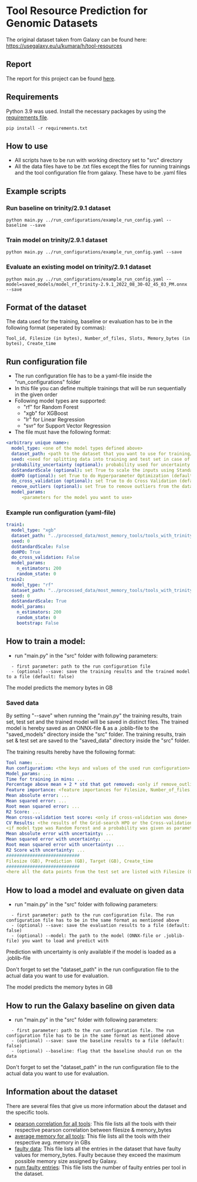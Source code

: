 # Tool Resource Prediction for Genomic Datasets

The original dataset taken from Galaxy can be found here: https://usegalaxy.eu/u/kumara/h/tool-resources

## Report

The report for this project can be found [here](report/Project_report_tool_resource_prediction_Oener_Aydogan_final.pdf).

## Requirements
Python 3.9 was used.
Install the necessary packages by using the [requirements file](requirements.txt).
```
pip install -r requirements.txt
```

## How to use

- All scripts have to be run with working directory set to "src" directory
- All the data files have to be .txt files except the files for running trainings and the tool configuration file from galaxy. These have to be .yaml files

## Example scripts

### Run baseline on trinity/2.9.1 dataset
```
python main.py ../run_configurations/example_run_config.yaml --baseline --save
```

### Train model on trinity/2.9.1 dataset
```
python main.py ../run_configurations/example_run_config.yaml --save
```

### Evaluate an existing model on trinity/2.9.1 dataset
```
python main.py ../run_configurations/example_run_config.yaml --model=saved_models/model_rf_trinity-2.9.1_2022_08_30-02_45_03_PM.onnx --save
```

## Format of the dataset
The data used for the training, baseline or evaluation has to be in the following format (seperated by commas):
```
Tool_id, Filesize (in bytes), Number_of_files, Slots, Memory_bytes (in bytes), Create_time
```

## Run configuration file
- The run configuration file has to be a yaml-file inside the "run_configurations" folder
- In this file you can define multiple trainings that will be run sequentially in the given order
- Following model types are supported: 
  - "rf" for Random Forest
  - "xgb" for XGBoost
  - "lr" for Linear Regression
  - "svr" for Support Vector Regression
- The file must have the following format:
```yaml
<arbitrary unique name>:
  model_type: <one of the model types defined above>
  dataset_path: <path to the dataset that you want to use for training/evaluation/baseline>
  seed: <seed for splitting data into training and test set in case of training>
  probability_uncertainty (optional): probability used for uncertainty prediction in range [0,1]
  doStandardScale (optional): set True to scale the inputs using StandardScaler (default --> False)
  doHPO (optional): set True to do Hyperparameter Optimization (default --> false)
  do_cross_validation (optional): set True to do Cross Validation (default --> false)
  remove_outliers (optional): set True to remove outliers from the data before training (default --> false). Outliers are data points above mean + 2 * standard deviation
  model_params:
      <parameters for the model you want to use>
```

### Example run configuration (yaml-file)

```yaml
train1:
  model_type: "xgb"
  dataset_path: "../processed_data/most_memory_tools/tools_with_trinity/trinity/2.9.1.txt"
  seed: 0
  doStandardScale: False
  doHPO: True 
  do_cross_validation: False
  model_params:
    n_estimators: 200
    random_state: 0
train2:
  model_type: "rf"
  dataset_path: "../processed_data/most_memory_tools/tools_with_trinity/trinity/2.9.1.txt"
  seed: 0
  doStandardScale: True
  model_params:
    n_estimators: 200
    random_state: 0
    bootstrap: False
```

## How to train a model:
- run "main.py" in the "src" folder with following parameters:
```
  - first parameter: path to the run configuration file
  - (optional) --save: save the training results and the trained model to a file (default: false)
```
The model predicts the memory bytes in GB

### Saved data
By setting "--save" when running the "main.py" the training results, train set, test set and the trained model will be saved in distinct files.
The trained model is hereby saved as an ONNX-file & as a .joblib-file to the "saved_models" directory inside the "src" folder.
The training results, train set & test set are saved to the "saved_data" directory inside the "src" folder. 

The training results hereby have the following format:
```yaml
Tool name: ...
Run configuratiom: <the keys and values of the used run configuration>
Model_params: ...
Time for training in mins: ...
Percentage above mean + 2 * std that got removed: <only if remove_outliers was True in run configuration>
Feature importance: <feature importances for Filesize, Number_of_files, Slots>
Mean absolute error: ...
Mean squared error: ...
Root mean squared error: ...
R2 Score: ...
Mean cross-validation test score: <only if cross-validation was done>
CV Results: <the results of the Grid-search HPO or the Cross-validation depending if one of them was used>
<if model type was Random Forest and a probability was given as parameter the following metrics are also given>
Mean absolute error with uncertainty: ...
Mean squared error with uncertainty: ...
Root mean squared error with uncertainty: ...
R2 Score with uncertainty: ...
############################
Filesize (GB), Prediction (GB), Target (GB), Create_time
############################
<here all the data points from the test set are listed with Filesize (GB), Prediction (GB), Target (GB), Create_time> 
```

## How to load a model and evaluate on given data

- run "main.py" in the "src" folder with following parameters:
```
  - first parameter: path to the run configuration file. The run configuration file has to be in the same format as mentioned above
  - (optional) --save: save the evaluation results to a file (default: false)
  - (optional) --model: The path to the model (ONNX-file or .joblib-file) you want to load and predict with
```

Prediction with uncertainty is only available if the model is loaded as a .joblib-file

Don't forget to set the "dataset_path" in the run configuration file to the actual data you want to use for evaluation.

The model predicts the memory bytes in GB

## How to run the Galaxy baseline on given data

- run "main.py" in the "src" folder with following parameters:
```
  - first parameter: path to the run configuration file. The run configuration file has to be in the same format as mentioned above
  - (optional) --save: save the baseline results to a file (default: false)
  - (optional) --baseline: flag that the baseline should run on the data
```

Don't forget to set the "dataset_path" in the run configuration file to the actual data you want to use for evaluation.

## Information about the dataset

There are several files that give us more information about the dataset and the specific tools.

- [pearson correlation for all tools](processed_data/pearson_corr_scores.csv):
  This file lists all the tools with their respective pearson correlation between filesize & memory_bytes
- [average memory for all tools](processed_data/avg_memory_for_all_tools.csv):
  This file lists all the tools with their respective avg. memory in GBs
- [faulty data](processed_data/dataset_labeled/faulty_data.txt):
  This file lists all the entries in the dataset that have faulty values for memory_bytes. 
  Faulty because they exceed the maximum possible memory size assigned by Galaxy.
- [num faulty entries](processed_data/num_entries_per_tool_faulty_data.csv):
  This file lists the number of faulty entries per tool in the dataset.